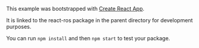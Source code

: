 This example was bootstrapped with [Create React App](https://github.com/facebook/create-react-app).

It is linked to the react-ros package in the parent directory for development purposes.

You can run `npm install` and then `npm start` to test your package.

